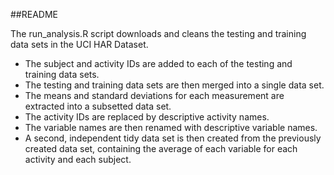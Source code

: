 ##README

The run_analysis.R script downloads and cleans the testing and training data sets in the UCI HAR Dataset.

* The subject and activity IDs are added to each of the testing and training data sets.
* The testing and training data sets are then merged into a single data set.
* The means and standard deviations for each measurement are extracted into a subsetted data set.
* The activity IDs are replaced by descriptive activity names.
* The variable names are then renamed with descriptive variable names. 
* A second, independent tidy data set is then created from the previously created data set, containing the average of each variable for each activity and each subject.